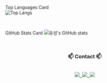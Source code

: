 Top Languages Card
<br>
![Top Langs](https://github-readme-stats.vercel.app/api/top-langs/?username=YuSung011017&layout=compact)

<br>

GitHub Stats Card
![유성's GitHub stats](https://github-readme-stats.vercel.app/api?username=YuSung011017&show_icons=true&theme=radical)

<br>

<h3 align="center">📫 Contact 📫</h3>
<br>
<div align="center">
  <a href="https://velog.io/@dldbtjd14742/posts">
    <img src="https://img.shields.io/badge/Velog-1EBC8F?style=for-the-badge&logo=velog&logoColor=white" />&nbsp
  </a>
  <a href="salamander011017@gmail.com">
    <img
      src="https://img.shields.io/badge/oka1313@gmail.com-D14836?style=for-the-badge&logo=gmail&logoColor=white"/>&nbsp
  </a>
<a href="https://married-dumpling-0ef.notion.site/main-3bb508e80e854a4b81301c9b5f66e530" target="_blank"><img src="https://img.shields.io/badge/000000?style=for-the-badg&logo=Notion&logoColor=000000"/></a>
</div>
